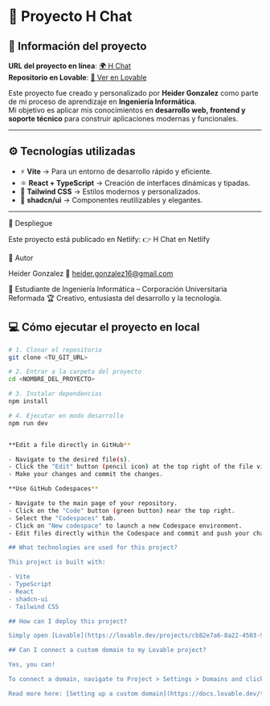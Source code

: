 # 🚀 Proyecto H Chat  

## 📌 Información del proyecto  

**URL del proyecto en línea**: [🌍 H Chat](https://h-chat-21.netlify.app/)  
**Repositorio en Lovable**: [🔗 Ver en Lovable](https://lovable.dev/projects/cb82e7a6-8a22-4503-9673-a67ae0332578)  

Este proyecto fue creado y personalizado por **Heider Gonzalez** como parte de mi proceso de aprendizaje en **Ingeniería Informática**.  
Mi objetivo es aplicar mis conocimientos en **desarrollo web, frontend y soporte técnico** para construir aplicaciones modernas y funcionales.  

---

## ⚙️ Tecnologías utilizadas  

- ⚡ **Vite** → Para un entorno de desarrollo rápido y eficiente.  
- ⚛️ **React + TypeScript** → Creación de interfaces dinámicas y tipadas.  
- 🎨 **Tailwind CSS** → Estilos modernos y personalizados.  
- 🧩 **shadcn/ui** → Componentes reutilizables y elegantes.  

---

🚀 Despliegue

Este proyecto está publicado en Netlify:
👉 H Chat en Netlify

👤 Autor

Heider Gonzalez
📧 heider.gonzalez16@gmail.com

💼 Estudiante de Ingeniería Informática – Corporación Universitaria Reformada
🏆 Creativo, entusiasta del desarrollo y la tecnología.
## 💻 Cómo ejecutar el proyecto en local  

```sh
# 1. Clonar el repositorio
git clone <TU_GIT_URL>

# 2. Entrar a la carpeta del proyecto
cd <NOMBRE_DEL_PROYECTO>

# 3. Instalar dependencias
npm install

# 4. Ejecutar en modo desarrollo
npm run dev


**Edit a file directly in GitHub**

- Navigate to the desired file(s).
- Click the "Edit" button (pencil icon) at the top right of the file view.
- Make your changes and commit the changes.

**Use GitHub Codespaces**

- Navigate to the main page of your repository.
- Click on the "Code" button (green button) near the top right.
- Select the "Codespaces" tab.
- Click on "New codespace" to launch a new Codespace environment.
- Edit files directly within the Codespace and commit and push your changes once you're done.

## What technologies are used for this project?

This project is built with:

- Vite
- TypeScript
- React
- shadcn-ui
- Tailwind CSS

## How can I deploy this project?

Simply open [Lovable](https://lovable.dev/projects/cb82e7a6-8a22-4503-9673-a67ae0332578) and click on Share -> Publish.

## Can I connect a custom domain to my Lovable project?

Yes, you can!

To connect a domain, navigate to Project > Settings > Domains and click Connect Domain.

Read more here: [Setting up a custom domain](https://docs.lovable.dev/tips-tricks/custom-domain#step-by-step-guide)
